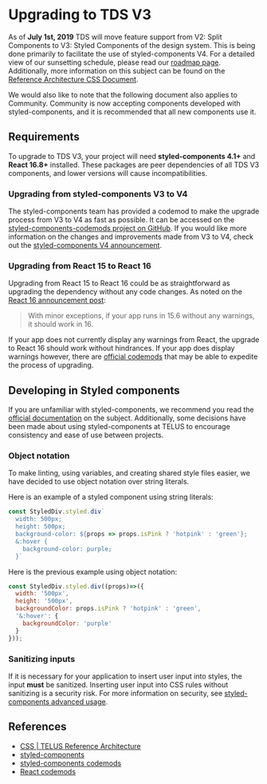 # Upgrading to TDS V3

As of **July 1st, 2019** TDS will move feature support from V2: Split Components to V3: Styled Components of the design system. This is being done primarily to facilitate the use of styled-components V4. For a detailed view of our sunsetting schedule, please read our [roadmap page](roadmap.md). Additionally, more information on this subject can be found on the [Reference Architecture CSS Document](https://github.com/telus/reference-architecture/blob/bb7059d135574c380d2865aa1bbdd633c2345461/development/css.md).

We would also like to note that the following document also applies to Community. Community is now accepting components developed with styled-components, and it is recommended that all new components use it.

## Requirements

To upgrade to TDS V3, your project will need **styled-components 4.1+** and **React 16.8+** installed. These packages are peer dependencies of all TDS V3 components, and lower versions will cause incompatibilities.

### Upgrading from styled-components V3 to V4

The styled-components team has provided a codemod to make the upgrade process from V3 to V4 as fast as possible. It can be accessed on the [styled-components-codemods project on GitHub](https://github.com/styled-components/styled-components-codemods). If you would like more information on the changes and improvements made from V3 to V4, check out the [styled-components V4 announcement](https://medium.com/styled-components/announcing-styled-components-v4-better-faster-stronger-3fe1aba1a112).

### Upgrading from React 15 to React 16

Upgrading from React 15 to React 16 could be as straightforward as upgrading the dependency without any code changes. As noted on the [React 16 announcement post](https://reactjs.org/blog/2017/09/26/react-v16.0.html#upgrading):

> With minor exceptions, if your app runs in 15.6 without any warnings, it should work in 16.

If your app does not currently display any warnings from React, the upgrade to React 16 should work without hindrances. If your app does display warnings however, there are [official codemods](https://github.com/reactjs/react-codemod) that may be able to expedite the process of upgrading.

## Developing in Styled components

If you are unfamiliar with styled-components, we recommend you read the [official documentation](https://www.styled-components.com/docs) on the subject. Additionally, some decisions have been made about using styled-components at TELUS to encourage consistency and ease of use between projects.

### Object notation

To make linting, using variables, and creating shared style files easier, we have decided to use object notation over string literals.

Here is an example of a styled component using string literals:

```js
const StyledDiv.styled.div`
  width: 500px;
  height: 500px;
  background-color: ${props => props.isPink ? 'hotpink' : 'green'};
  &:hover {
    background-color: purple;
  }`
```

Here is the previous example using object notation:

```js
const StyledDiv.styled.div((props)=>({
  width: '500px',
  height: '500px',
  backgroundColor: props.isPink ? 'hotpink' : 'green',
  '&:hover': {
    backgroundColor: 'purple'
  }
}));
```

### Sanitizing inputs

If it is necessary for your application to insert user input into styles, the input **must** be sanitized. Inserting user input into CSS rules without sanitizing is a security risk. For more information on security, see [styled-components advanced usage](https://www.styled-components.com/docs/advanced#security).

## References

- [CSS | TELUS Reference Architecture](https://github.com/telus/reference-architecture/blob/bb7059d135574c380d2865aa1bbdd633c2345461/development/css.md)
- [styled-components](https://www.styled-components.com/)
- [styled-components codemods](https://github.com/styled-components/styled-components-codemods)
- [React codemods](https://github.com/reactjs/react-codemod)
